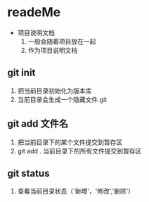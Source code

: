 # readeMe
+ 项目说明文档
    1. 一般会随着项目放在一起
    2. 作为项目说明文档

## git init
1. 把当前目录初始化为版本库
2. 当前目录会生成一个隐藏文件.git

## git add 文件名
1. 把当前目录下的某个文件提交到暂存区
2. git add . 当前目录下的所有文件提交到暂存区

## git status
 1. 查看当前目录状态（'新增'，'修改','删除'）